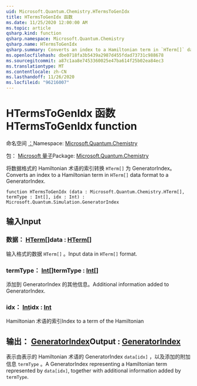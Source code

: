 ```yaml
---
uid: Microsoft.Quantum.Chemistry.HTermsToGenIdx
title: HTermsToGenIdx 函数
ms.date: 11/25/2020 12:00:00 AM
ms.topic: article
qsharp.kind: function
qsharp.namespace: Microsoft.Quantum.Chemistry
qsharp.name: HTermsToGenIdx
qsharp.summary: Converts an index to a Hamiltonian term in `HTerm[]` data format to a GeneratorIndex.
ms.openlocfilehash: dbe0718fa3b5439a2987d455fdad73731c988678
ms.sourcegitcommit: a87c1aa8e7453360025e47ba614f25b02ea84ec3
ms.translationtype: MT
ms.contentlocale: zh-CN
ms.lasthandoff: 11/26/2020
ms.locfileid: "96216007"
---
```

# <a name="htermstogenidx-function"></a><span data-ttu-id="f2ad4-102">HTermsToGenIdx 函数</span><span class="sxs-lookup"><span data-stu-id="f2ad4-102">HTermsToGenIdx function</span></span>

<span data-ttu-id="f2ad4-103">命名空间 [：](xref:Microsoft.Quantum.Chemistry)</span><span class="sxs-lookup"><span data-stu-id="f2ad4-103">Namespace: [Microsoft.Quantum.Chemistry](xref:Microsoft.Quantum.Chemistry)</span></span>

<span data-ttu-id="f2ad4-104">包： [Microsoft 量子](https://nuget.org/packages/Microsoft.Quantum.Chemistry)</span><span class="sxs-lookup"><span data-stu-id="f2ad4-104">Package: [Microsoft.Quantum.Chemistry](https://nuget.org/packages/Microsoft.Quantum.Chemistry)</span></span>


<span data-ttu-id="f2ad4-105">将数据格式的 Hamiltonian 术语的索引转换 `HTerm[]` 为 GeneratorIndex。</span><span class="sxs-lookup"><span data-stu-id="f2ad4-105">Converts an index to a Hamiltonian term in `HTerm[]` data format to a GeneratorIndex.</span></span>

```qsharp
function HTermsToGenIdx (data : Microsoft.Quantum.Chemistry.HTerm[], termType : Int[], idx : Int) : Microsoft.Quantum.Simulation.GeneratorIndex
```


## <a name="input"></a><span data-ttu-id="f2ad4-106">输入</span><span class="sxs-lookup"><span data-stu-id="f2ad4-106">Input</span></span>

### <a name="data--hterm"></a><span data-ttu-id="f2ad4-107">数据： [HTerm](xref:Microsoft.Quantum.Chemistry.HTerm)[]</span><span class="sxs-lookup"><span data-stu-id="f2ad4-107">data : [HTerm](xref:Microsoft.Quantum.Chemistry.HTerm)[]</span></span>

<span data-ttu-id="f2ad4-108">输入格式的数据 `HTerm[]` 。</span><span class="sxs-lookup"><span data-stu-id="f2ad4-108">Input data in `HTerm[]` format.</span></span>


### <a name="termtype--int"></a><span data-ttu-id="f2ad4-109">termType： [Int](xref:microsoft.quantum.lang-ref.int)[]</span><span class="sxs-lookup"><span data-stu-id="f2ad4-109">termType : [Int](xref:microsoft.quantum.lang-ref.int)[]</span></span>

<span data-ttu-id="f2ad4-110">添加到 GeneratorIndex 的其他信息。</span><span class="sxs-lookup"><span data-stu-id="f2ad4-110">Additional information added to GeneratorIndex.</span></span>


### <a name="idx--int"></a><span data-ttu-id="f2ad4-111">idx： [Int](xref:microsoft.quantum.lang-ref.int)</span><span class="sxs-lookup"><span data-stu-id="f2ad4-111">idx : [Int](xref:microsoft.quantum.lang-ref.int)</span></span>

<span data-ttu-id="f2ad4-112">Hamiltonian 术语的索引</span><span class="sxs-lookup"><span data-stu-id="f2ad4-112">Index to a term of the Hamiltonian</span></span>



## <a name="output--generatorindex"></a><span data-ttu-id="f2ad4-113">输出： [GeneratorIndex](xref:Microsoft.Quantum.Simulation.GeneratorIndex)</span><span class="sxs-lookup"><span data-stu-id="f2ad4-113">Output : [GeneratorIndex](xref:Microsoft.Quantum.Simulation.GeneratorIndex)</span></span>

<span data-ttu-id="f2ad4-114">表示由表示的 Hamiltonian 术语的 GeneratorIndex `data[idx]` ，以及添加的附加信息 `termType` 。</span><span class="sxs-lookup"><span data-stu-id="f2ad4-114">A GeneratorIndex representing a Hamiltonian term represented by `data[idx]`, together with additional information added by `termType`.</span></span>
